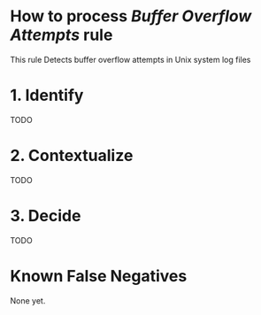 # How to process *Buffer Overflow Attempts* rule
This rule Detects buffer overflow attempts in Unix system log files

# 1. Identify
TODO

# 2. Contextualize
TODO

# 3. Decide
TODO

# Known False Negatives
None yet.
